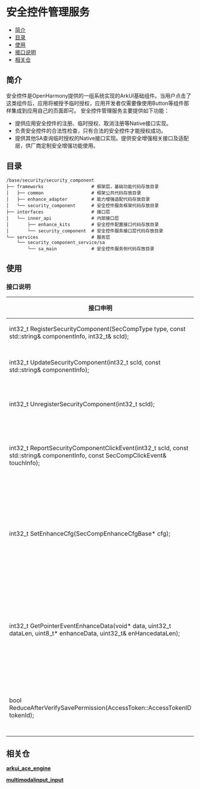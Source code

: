 # 安全控件管理服务<a name="ZH-CN_TOPIC_0000001101239136"></a>

 - [简介](#简介)
 - [目录](#目录)
 - [使用](#使用)
 - [接口说明](#接口说明)
 - [相关仓](#相关仓)

## 简介

安全控件是OpenHarmony提供的一组系统实现的ArkUI基础组件。当用户点击了这类组件后，应用将被授予临时授权，应用开发者仅需要像使用Button等组件那样集成到应用自己的页面即可。
安全控件管理服务主要提供如下功能：

-  提供应用安全控件的注册、临时授权、取消注册等Native接口实现。
-  负责安全控件的合法性检查，只有合法的安全控件才能授权成功。
-  提供其他SA查询临时授权的Native接口实现。提供安全增强相关接口及适配层，供厂商定制安全增强功能使用。

## 目录

```
/base/security/security_component
├── frameworks                  # 框架层，基础功能代码存放目录
│   ├── common                  # 框架公共代码存放目录
│   ├── enhance_adapter         # 能力增强适配代码存放目录
│   └── security_component      # 安全控件服务框架代码存放目录
├── interfaces                  # 接口层
│   └── inner_api               # 内部接口层
│       ├── enhance_kits        # 安全控件配置接口代码存放目录
│       └── security_component  # 安全控件服务接口层代码存放目录
└── services                    # 服务层
    └── security_component_service/sa
        └── sa_main             # 安全控件服务侧代码存放目录

```

## 使用
### 接口说明

| **接口申明** | **接口描述** |
| --- | --- |
| int32_t RegisterSecurityComponent(SecCompType type, const std::string& componentInfo, int32_t& scId); | 注册安全控件 |
| int32_t UpdateSecurityComponent(int32_t scId, const std::string& componentInfo); | 更新安全控件信息 |
| int32_t UnregisterSecurityComponent(int32_t scId); | 取消注册安全控件 |
| int32_t ReportSecurityComponentClickEvent(int32_t scId, const std::string& componentInfo, const SecCompClickEvent& touchInfo); | 上报点击事件，申请临时授权 |
| int32_t SetEnhanceCfg(SecCompEnhanceCfgBase* cfg); | 设置安全控件增强的配置，供多模服务使用 |
| int32_t GetPointerEventEnhanceData(void* data, uint32_t dataLen, uint8_t* enhanceData, uint32_t& enHancedataLen); | 获取点击事件的安全增强数据，供多模服务使用 |
| bool ReduceAfterVerifySavePermission(AccessToken::AccessTokenID tokenId); | 校验后取消保存控件权限 |

## 相关仓

**[arkui\_ace\_engine](https://gitee.com/openharmony/arkui_ace_engine/blob/master/README_zh.md)**

**[multimodalinput\_input](https://gitee.com/openharmony/multimodalinput_input/blob/master/README_zh.md)**
